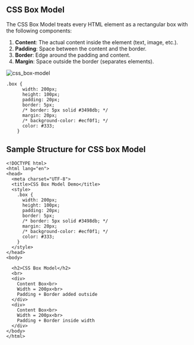 ## CSS Box Model
The CSS Box Model treats every HTML element as a rectangular box with the following components:

1. **Content**: The actual content inside the element (text, image, etc.).
2. **Padding**: Space between the content and the border.
3. **Border**: Edge around the padding and content.
4. **Margin**: Space outside the border (separates elements).

![css_box-model](https://github.com/user-attachments/assets/a6e3b1f3-dfb4-4282-90f6-aa9fc74ca95f)

```
.box {
      width: 200px;
      height: 100px;
      padding: 20px;
      border: 5px;
      /* border: 5px solid #3498db; */
      margin: 20px;
      /* background-color: #ecf0f1; */
      color: #333;
    }
```

## Sample Structure for CSS box Model

```
<!DOCTYPE html>
<html lang="en">
<head>
  <meta charset="UTF-8">
  <title>CSS Box Model Demo</title>
  <style>
    .box {
      width: 200px;
      height: 100px;
      padding: 20px;
      border: 5px;
      /* border: 5px solid #3498db; */
      margin: 20px;
      /* background-color: #ecf0f1; */
      color: #333;
    }
  </style>
</head>
<body>

  <h2>CSS Box Model</h2>
  <br>
  <div>
    Content Box<br>
    Width = 200px<br>
    Padding + Border added outside
  </div>
  <div>
    Content Box<br>
    Width = 200px<br>
    Padding + Border inside width
  </div>
</body>
</html>
```